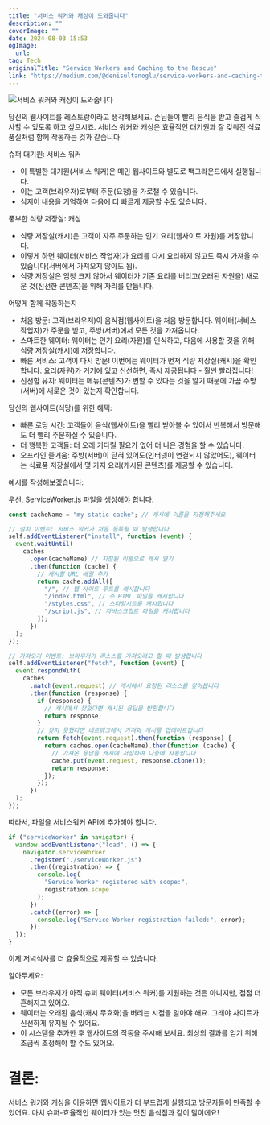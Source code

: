 ```yaml
---
title: "서비스 워커와 캐싱이 도와줍니다"
description: ""
coverImage: ""
date: 2024-08-03 15:53
ogImage: 
  url: 
tag: Tech
originalTitle: "Service Workers and Caching to the Rescue"
link: "https://medium.com/@denisultanoglu/service-workers-and-caching-to-the-rescue-3ca58a7101b0"
---
```




![서비스 워커와 캐싱이 도와줍니다](/assets/img/ServiceWorkersandCachingtotheRescue_0.png)

당신의 웹사이트를 레스토랑이라고 생각해보세요. 손님들이 빨리 음식을 받고 즐겁게 식사할 수 있도록 하고 싶으시죠. 서비스 워커와 캐싱은 효율적인 대기원과 잘 갖춰진 식료품실처럼 함께 작동하는 것과 같습니다.

슈퍼 대기원: 서비스 워커

- 이 특별한 대기원(서비스 워커)은 메인 웹사이트와 별도로 백그라운드에서 실행됩니다.
- 이는 고객(브라우저)로부터 주문(요청)을 가로챌 수 있습니다.
- 심지어 내용을 기억하여 다음에 더 빠르게 제공할 수도 있습니다.

<div class="content-ad"></div>

풍부한 식량 저장실: 캐싱

- 식량 저장실(캐시)은 고객이 자주 주문하는 인기 요리(웹사이트 자원)를 저장합니다.
- 이렇게 하면 웨이터(서비스 작업자)가 요리를 다시 요리하지 않고도 즉시 가져올 수 있습니다(서버에서 가져오지 않아도 됨).
- 식량 저장실은 엄청 크지 않아서 웨이터가 기존 요리를 버리고(오래된 자원을) 새로운 것(신선한 콘텐츠)을 위해 자리를 만듭니다.

어떻게 함께 작동하는지

- 처음 방문: 고객(브라우저)이 음식점(웹사이트)을 처음 방문합니다. 웨이터(서비스 작업자)가 주문을 받고, 주방(서버)에서 모든 것을 가져옵니다.
- 스마트한 웨이터: 웨이터는 인기 요리(자원)를 인식하고, 다음에 사용할 것을 위해 식량 저장실(캐시)에 저장합니다.
- 빠른 서비스: 고객이 다시 방문! 이번에는 웨이터가 먼저 식량 저장실(캐시)을 확인합니다. 요리(자원)가 거기에 있고 신선하면, 즉시 제공됩니다 - 훨씬 빨라집니다!
- 신선함 유지: 웨이터는 메뉴(콘텐츠)가 변할 수 있다는 것을 알기 때문에 가끔 주방(서버)에 새로운 것이 있는지 확인합니다.

<div class="content-ad"></div>

당신의 웹사이트(식당)를 위한 혜택:

- 빠른 로딩 시간: 고객들이 음식(웹사이트)을 빨리 받아볼 수 있어서 반복해서 방문해도 더 빨리 주문하실 수 있습니다.
- 더 행복한 고객들: 더 오래 기다릴 필요가 없어 더 나은 경험을 할 수 있습니다.
- 오프라인 즐거움: 주방(서버)이 닫혀 있어도(인터넷이 연결되지 않았어도), 웨이터는 식료품 저장실에서 몇 가지 요리(캐시된 콘텐츠)를 제공할 수 있습니다.

예시를 작성해보겠습니다:

우선, ServiceWorker.js 파일을 생성해야 합니다.

<div class="content-ad"></div>

```js
const cacheName = "my-static-cache"; // 캐시에 이름을 지정해주세요

// 설치 이벤트: 서비스 워커가 처음 등록될 때 발생합니다
self.addEventListener("install", function (event) {
  event.waitUntil(
    caches
      .open(cacheName) // 지정된 이름으로 캐시 열기
      .then(function (cache) {
        // 캐시할 URL 배열 추가
        return cache.addAll([
          "/", // 웹 사이트 루트를 캐시합니다
          "/index.html", // 주 HTML 파일을 캐시합니다
          "/styles.css", // 스타일시트를 캐시합니다
          "/script.js", // 자바스크립트 파일을 캐시합니다
        ]);
      })
  );
});

// 가져오기 이벤트: 브라우저가 리소스를 가져오려고 할 때 발생합니다
self.addEventListener("fetch", function (event) {
  event.respondWith(
    caches
      .match(event.request) // 캐시에서 요청된 리소스를 찾아봅니다
      .then(function (response) {
        if (response) {
          // 캐시에서 찾았다면 캐시된 응답을 반환합니다
          return response;
        }
        // 찾지 못했다면 네트워크에서 가져와 캐시를 업데이트합니다
        return fetch(event.request).then(function (response) {
          return caches.open(cacheName).then(function (cache) {
            // 가져온 응답을 캐시에 저장하여 나중에 사용합니다
            cache.put(event.request, response.clone());
            return response;
          });
        });
      })
  );
});
```

따라서, 파일을 서비스워커 API에 추가해야 합니다.

```js
if ("serviceWorker" in navigator) {
  window.addEventListener("load", () => {
    navigator.serviceWorker
      .register("./serviceWorker.js")
      .then((registration) => {
        console.log(
          "Service Worker registered with scope:",
          registration.scope
        );
      })
      .catch((error) => {
        console.log("Service Worker registration failed:", error);
      });
  });
}
```

이제 저녁식사를 더 효율적으로 제공할 수 있습니다.

<div class="content-ad"></div>

알아두세요:

- 모든 브라우저가 아직 슈퍼 웨이터(서비스 워커)를 지원하는 것은 아니지만, 점점 더 흔해지고 있어요.
- 웨이터는 오래된 음식(캐시 무효화)을 버리는 시점을 알아야 해요. 그래야 사이트가 신선하게 유지될 수 있어요.
- 이 시스템을 추가한 후 웹사이트의 작동을 주시해 보세요. 최상의 결과를 얻기 위해 조금씩 조정해야 할 수도 있어요.

# 결론:

서비스 워커와 캐싱을 이용하면 웹사이트가 더 부드럽게 실행되고 방문자들이 만족할 수 있어요. 마치 슈퍼-효율적인 웨이터가 있는 멋진 음식점과 같이 말이에요!
